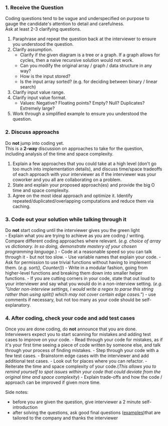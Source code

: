 ### 1. Receive the Question
Coding questions tend to be vague and underspecified on purpose to gauge the candidate's attention to detail and carefulness. <br />
Ask at least 2-3 clarifying questions.
1. Paraphrase and repeat the question back at the interviewer to ensure you understood the question.
2. Clarify assumption. <br />
    - Clarify if the given diagram is a tree or a graph. If a graph allows for cycles, then a naive recursive solution would not work.
    - Can you modify the original array / graph / data structure in any way?
    - How is the input stored?
    - Is the input array sorted? (e.g. for deciding between binary / linear search)
2. Clarify input value range.
3. Clarify input value format.
    - Values: Negative? Floating points? Empty? Null? Duplicates? Extremely large?
4. Work through a simplified example to ensure you understood the question.

### 2. Discuss approachs
Do **not** jump into coding yet.<br />
This is a **2-way** discussion on approaches to take for the question, including analysis of the time and space complexity.<br />
1. Explain a few approaches that you could take at a high level (don't go too much into implementation details), and discuss time/space tradeoffs of each approach with your interviewer as if the interviewer was your coworker and you all are collaborating on a problem.
2. State and explain your proposed approach(es) and provide the big O time and space complexity.
3. Agree on the most ideal approach and optimize it. Identify repeated/duplicated/overlapping computations and reduce them via caching. 

### 3. Code out your solution while talking through it
Do **not** start coding until the interviewer gives you the green light<br />
    - Explain what you are trying to achieve as you are coding / writing. Compare different coding approaches where relevant. (*e.g. choice of array vs dictionary. In so doing, demonstrate mastery of your chosen programming language.*)
    - Code at a reasonable speed so you can talk through it - but not too slow.
    - Use variable names that explain your code.
    - Ask for permission to use trivial functions without having to implement them. (*e.g. sort(), Counter()*)
    - Write in a modular fashion, going from higher-level functions and breaking them down into smaller helper functions.
    - If you are cutting corners in your code, state that out loud to your interviewer and say what you would do in a non-interview setting. (*e.g. "Under non-interview settings, I would write a regex to parse this string rather than using split() which may not cover certain edge cases."*)
    - use comments if necessary, but not too many as your code should be self-explanatory.
    
### 4. After coding, check your code and add test cases
Once you are done coding, do **not** announce that you are done. <br />
Interviewers expect you to start scanning for mistakes and adding test cases to improve on your code.
    - Read through your code for mistakes, as if it's your first time seeing a piece of code written by someone else, and talk through your process of finding mistakes.
    - Step through your code with a few test cases. 
    - Brainstorm edge cases with the interviewer and add additional test cases.
    - Look out for places where you can refactor.
    - Reiterate the time and space complexity of your code.(*This allows you to remind yourself to spot issues within your code that could deviate from the original time and space complexity*) 
    - Explain trade-offs and how the code / approach can be improved if given more time.


Side notes: 
- before you are given the question, give interviewer a 2 minute self-introduction
- after solving the questions, ask good final questions ([examples](https://www.techinterviewhandbook.org/final-questions/))that are tailored to the company and thanks the interviewer

